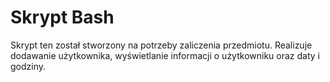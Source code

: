 # Skrypt Bash

Skrypt ten został stworzony na potrzeby zaliczenia przedmiotu. Realizuje dodawanie użytkownika, wyświetlanie informacji o użytkowniku oraz daty i godziny.

